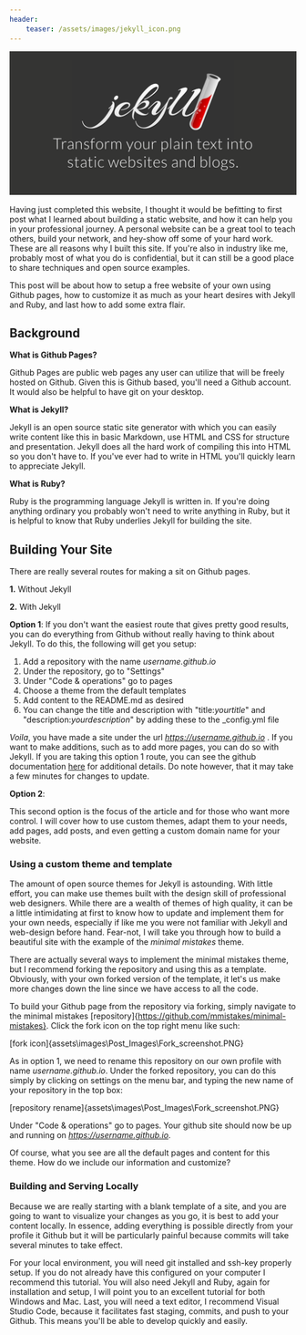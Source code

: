 ```yaml
---
header: 
    teaser: /assets/images/jekyll_icon.png
---
```


![jekyll icon](/assets/images/jekyll_icon.png)

Having just completed this website, I thought it would be befitting to first post what I learned about building a static website, and how it can help you in your professional journey. A personal website can be a great tool to teach others, build your network, and hey-show off some of your hard work. These are all reasons why I built this site. If you're also in industry like me, probably most of what you do is confidential, but it can still be a good place to share techniques and open source examples. 

This post will be about how to setup a free website of your own using Github pages, how to customize it as much as your heart desires with Jekyll and Ruby, and last how to add some extra flair.

## Background 

__What is Github Pages?__

Github Pages are public web pages any user can utilize that will be freely hosted on Github. Given this is Github based, you'll need a Github account. It would also be helpful to have git on your desktop.

__What is Jekyll?__

Jekyll is an open source static site generator with which you can easily write content like this in basic Markdown, use HTML and CSS for structure and presentation. Jekyll does all the hard work of compiling this into HTML so you don't have to. If you've ever had to write in HTML you'll quickly learn to appreciate Jekyll.

__What is Ruby?__

Ruby is the programming language Jekyll is written in. If you're doing anything ordinary you probably won't need to write anything in Ruby, but it is helpful to know that Ruby underlies Jekyll for building the site. 

## Building Your Site

There are really several routes for making a sit on Github pages. 

__1.__ Without Jekyll

__2.__ With Jekyll

__Option 1__:
If you don't want the easiest route that gives pretty good results, you can do everything from Github without really having to think about Jekyll. To do this, the following will get you setup:
1. Add a repository with the name _username.github.io_
2. Under the repository, go to "Settings"
3. Under "Code & operations" go to pages
4. Choose a theme from the default templates
5. Add content to the README.md as desired
6. You can change the title and description with "title:_yourtitle_" and "description:_yourdescription_" by adding these to the _config.yml file 

_Voila_, you have made a site under the url _https://username.github.io_ . If you want to make additions, such as to add more pages, you can do so with Jekyll. If you are taking this option 1 route, you can see the github documentation [here](https://docs.github.com/en/pages/quickstart) for additional details. Do note however, that it may take a few minutes for changes to update.

__Option 2__:

This second option is the focus of the article and for those who want more control. I will cover how to use custom themes, adapt them to your needs, add pages, add posts, and even getting a custom domain name for your website.

### Using a custom theme and template
The amount of open source themes for Jekyll is astounding. With little effort, you can make use themes built with the design skill of professional web designers. While there are a wealth of themes of high quality, it can be a little intimidating at first to know how to update and implement them for your own needs, especially if like me you were not familiar with Jekyll and web-design before hand. Fear-not, I will take you through how to build a beautiful site with the example of the _minimal mistakes_ theme.

There are actually several ways to implement the minimal mistakes theme, but I recommend forking the repository and using this as a template. Obviously, with your own forked version of the template, it let's us make more changes down the line since we have access to all the code. 

To build your Github page from the repository via forking, simply navigate to the minimal mistakes [repository]{https://github.com/mmistakes/minimal-mistakes}. Click the fork icon on the top right menu like such:

[fork icon]{assets\images\Post_Images\Fork_screenshot.PNG}

As in option 1, we need to rename this repository on our own profile with name _username.github.io_. Under the forked repository, you can do this simply by clicking on settings on the menu bar, and typing the new name of your repository in the top box:

[repository rename]{assets\images\Post_Images\Fork_screenshot.PNG}

Under "Code & operations" go to pages. Your github site should now be up and running on _https://username.github.io_.

Of course, what you see are all the default pages and content for this theme. How do we include our information and customize?

### Building and Serving Locally

Because we are really starting with a blank template of a site, and you are going to want to visualize your changes as you go, it is best to add your content locally. In essence, adding everything is possible directly from your profile it Github but it will be particularly painful because commits will take several minutes to take effect.

For your local environment, you will need git installed and ssh-key properly setup. If you do not already have this configured on your computer I recommend this tutorial. You will also need Jekyll and Ruby, again for installation and setup, I will point you to an excellent tutorial for both Windows and Mac. Last, you will need a text editor, I recommend Visual Studio Code, because it facilitates fast staging, commits, and push to your Github. This means you'll be able to develop quickly and easily. 